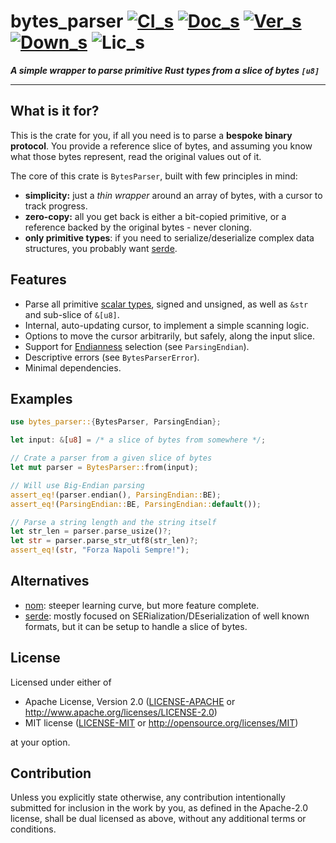 # bytes_parser [![CI_s]][CI_l] [![Doc_s]][Doc_l] [![Ver_s]][Ver_l] [![Down_s]][Down_l] ![Lic_s]

[CI_s]: https://img.shields.io/github/actions/workflow/status/detro/bytes_parser/ci.yml?branch=main&label=CI%20%28main%29&logo=Github&style=flat-square
[CI_l]: https://github.com/detro/bytes_parser/actions/workflows/ci.yml
[Down_s]: https://img.shields.io/crates/d/bytes_parser?logo=rust&style=flat-square
[Down_l]: https://crates.io/crates/bytes_parser
[Ver_s]: https://img.shields.io/crates/v/bytes_parser?label=latest&logo=rust&style=flat-square
[Ver_l]: https://crates.io/crates/bytes_parser/versions
[Doc_s]: https://img.shields.io/docsrs/bytes_parser?logo=rust&style=flat-square
[Doc_l]: https://docs.rs/bytes_parser/latest/bytes_parser/
[Lic_s]: https://img.shields.io/crates/l/bytes_parser?style=flat-square

***A simple wrapper to parse primitive Rust types from a slice of bytes `[u8]`***

---

## What is it for?

This is the crate for you, if all you need is to parse a **bespoke binary protocol**.
You provide a reference slice of bytes, and assuming you know what those bytes represent,
read the original values out of it.

The core of this crate is `BytesParser`, built with few principles in mind:

* **simplicity:** just a _thin wrapper_ around an array of bytes,
  with a cursor to track progress.
* **zero-copy:** all you get back is either a bit-copied primitive,
  or a reference backed by the original bytes - never cloning.
* **only primitive types**: if you need to serialize/deserialize complex data structures,
  you probably want [serde](https://crates.io/crates/serde).

## Features

* Parse all primitive
  [scalar types](https://doc.rust-lang.org/book/ch03-02-data-types.html#scalar-types),
  signed and unsigned, as well as `&str` and sub-slice of `&[u8]`.
* Internal, auto-updating cursor, to implement a simple scanning logic.
* Options to move the cursor arbitrarily, but safely, along the input slice.
* Support for [Endianness](https://en.wikipedia.org/wiki/Endianness)
  selection (see `ParsingEndian`).
* Descriptive errors (see `BytesParserError`).
* Minimal dependencies.

## Examples

```rust
use bytes_parser::{BytesParser, ParsingEndian};

let input: &[u8] = /* a slice of bytes from somewhere */;

// Crate a parser from a given slice of bytes
let mut parser = BytesParser::from(input);

// Will use Big-Endian parsing
assert_eq!(parser.endian(), ParsingEndian::BE);
assert_eq!(ParsingEndian::BE, ParsingEndian::default());

// Parse a string length and the string itself
let str_len = parser.parse_usize()?;
let str = parser.parse_str_utf8(str_len)?;
assert_eq!(str, "Forza Napoli Sempre!");
```

## Alternatives

* [nom](https://crates.io/crates/nom): steeper learning curve, but more feature complete.
* [serde](https://crates.io/crates/serde): mostly focused on SERialization/DEserialization of well known formats,
  but it can be setup to handle a slice of bytes.

## License

Licensed under either of

* Apache License, Version 2.0
  ([LICENSE-APACHE](LICENSE-APACHE) or http://www.apache.org/licenses/LICENSE-2.0)
* MIT license
  ([LICENSE-MIT](LICENSE-MIT) or http://opensource.org/licenses/MIT)

at your option.

## Contribution

Unless you explicitly state otherwise, any contribution intentionally submitted
for inclusion in the work by you, as defined in the Apache-2.0 license, shall be
dual licensed as above, without any additional terms or conditions.
